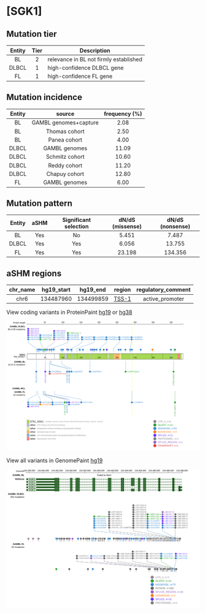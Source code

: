 # [SGK1]

## Mutation tier

|Entity|Tier|Description                           |
|:------:|:----:|--------------------------------------|
|BL    |2   |relevance in BL not firmly established|
|DLBCL |1   |high-confidence DLBCL gene            |
|FL    |1   |high-confidence FL gene               |
## Mutation incidence

|Entity|source               |frequency (%)|
|:------:|:---------------------:|:-------------:|
|BL    |GAMBL genomes+capture| 2.08        |
|BL    |Thomas cohort        | 2.50        |
|BL    |Panea cohort         | 4.00        |
|DLBCL |GAMBL genomes        |11.09        |
|DLBCL |Schmitz cohort       |10.60        |
|DLBCL |Reddy cohort         |11.20        |
|DLBCL |Chapuy cohort        |12.80        |
|FL    |GAMBL genomes        | 6.00        |

## Mutation pattern

|Entity|aSHM|Significant selection|dN/dS (missense)|dN/dS (nonsense)|
|:------:|:----:|:---------------------:|:----------------:|:----------------:|
|BL    |Yes |No                   | 5.451          |  7.487         |
|DLBCL |Yes |Yes                  | 6.056          | 13.755         |
|FL    |Yes |Yes                  |23.198          |134.356         |

## aSHM regions

|chr_name|hg19_start|hg19_end |region                                                                                       |regulatory_comment|
|:--------:|:----------:|:---------:|:---------------------------------------------------------------------------------------------:|:------------------:|
|chr6    |134487960 |134499859|[TSS-1](https://genome.ucsc.edu/s/rdmorin/GAMBL%20hg19?position=chr6%3A134487960%2D134499859)|active_promoter   |


View coding variants in ProteinPaint [hg19](https://www.bcgsc.ca/downloads/morinlab/GAMBL/test/genes/SGK1_protein.html)  or [hg38](https://www.bcgsc.ca/downloads/morinlab/GAMBL/test/genes/SGK1_protein_hg38.html)

![image](images/proteinpaint/SGK1_NM_005627.svg)

View all variants in GenomePaint [hg19](https://www.bcgsc.ca/downloads/morinlab/GAMBL/test/genes/SGK1.html)

![image](images/proteinpaint/SGK1.svg)
